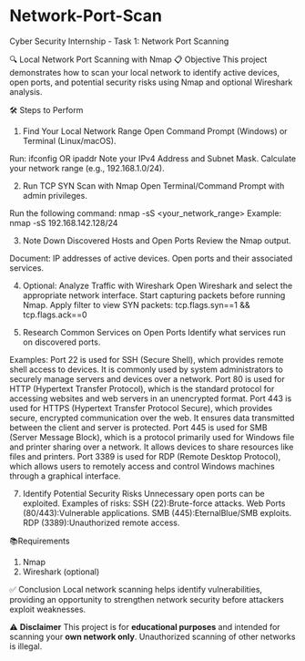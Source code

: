 # Network-Port-Scan
Cyber Security Internship - Task 1: Network Port Scanning

🔍 Local Network Port Scanning with Nmap
📋 Objective
This project demonstrates how to scan your local network to identify active devices, open ports, and potential security risks using Nmap and optional Wireshark analysis.

🛠️ Steps to Perform
1. Find Your Local Network Range
Open Command Prompt (Windows) or Terminal (Linux/macOS).

Run: ifconfig OR ipaddr
Note your IPv4 Address and Subnet Mask.
Calculate your network range (e.g., 192.168.1.0/24).

2. Run TCP SYN Scan with Nmap
Open Terminal/Command Prompt with admin privileges.

Run the following command: nmap -sS <your_network_range>
Example: nmap -sS 192.168.142.128/24


3. Note Down Discovered Hosts and Open Ports
Review the Nmap output.

Document: IP addresses of active devices.
Open ports and their associated services.

4. Optional: Analyze Traffic with Wireshark
Open Wireshark and select the appropriate network interface.
Start capturing packets before running Nmap.
Apply filter to view SYN packets: tcp.flags.syn==1 && tcp.flags.ack==0


5. Research Common Services on Open Ports
Identify what services run on discovered ports.

Examples:
Port 22 is used for SSH (Secure Shell), which provides remote shell access to devices. It is commonly used by system administrators to securely manage servers and devices over a network.
Port 80 is used for HTTP (Hypertext Transfer Protocol), which is the standard protocol for accessing websites and web servers in an unencrypted format.
Port 443 is used for HTTPS (Hypertext Transfer Protocol Secure), which provides secure, encrypted communication over the web. It ensures data transmitted between the client and server is protected.
Port 445 is used for SMB (Server Message Block), which is a protocol primarily used for Windows file and printer sharing over a network. It allows devices to share resources like files and printers.
Port 3389 is used for RDP (Remote Desktop Protocol), which allows users to remotely access and control Windows machines through a graphical interface.

7. Identify Potential Security Risks
Unnecessary open ports can be exploited.
Examples of risks:
SSH (22):Brute-force attacks.
Web Ports (80/443):Vulnerable applications.
SMB (445):EternalBlue/SMB exploits.
RDP (3389):Unauthorized remote access.

📚Requirements
 1. Nmap  
 2. Wireshark (optional)  

✅ Conclusion
Local network scanning helps identify vulnerabilities, providing an opportunity to strengthen network security before attackers exploit weaknesses.



⚠️ **Disclaimer**
This project is for **educational purposes** and intended for scanning your **own network only**. Unauthorized scanning of other networks is illegal.

